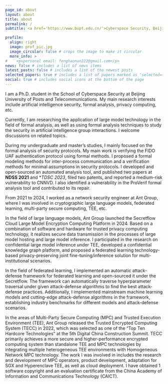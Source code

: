 ```yaml
---
page_id: about
layout: about
title: about
permalink: /
subtitle: <a href='https://www.bupt.edu.cn/'>Cyberspace Security, Beijing University of Posts and Telecommunications</a>. Beijing, China. fenghaonan222@gmail.com

profile:
  align: right
  image: prof_pic.jpg
  image_circular: false # crops the image to make it circular
  more_info: >
#    <p>personal email: fenghaonan222@gmail.com</p>
news: false # includes a list of news items
latest_posts: false # includes a list of the newest posts
selected_papers: true # includes a list of papers marked as "selected={true}"
social: true # includes social icons at the bottom of the page
---
```


I am a Ph.D. student in the School of Cyberspace Security at Beijing University of Posts and Telecommunications.
My main research interests include artificial intelligence security, formal analysis, privacy computing, etc.

Currently, I am researching the application of large model technology in the field of formal analysis,
as well as using formal analysis techniques to study the security in artificial intelligence group interactions.
I welcome discussions on related topics.

During my undergraduate and master’s studies, I mainly focused on the formal analysis of security protocols.
My main work is verifying the FIDO UAF authentication protocol using formal methods.
I proposed a formal modeling methods for inter-process communication and a verification methods for minimal assumptions in security protocols.
I developed and open-sourced an automated analysis tool,
and published two papers at **NDSS 2021** and \*_TDSC 2023_, filed two patents,
and reported a medium-risk vulnerability to CNNVD.
I also identified a vulnerability in the ProVerif formal analysis tool and contributed to its repair.

From 2021 to 2024, I worked as a network security engineer at Ant Group,
where I was involved in cryptographic large language models, federated learning, multi-party secure computing, TEE, etc.

In the field of large language models,
Ant Group launched the Secretflow Cloud Large Model Encryption Computing Platform in 2024.
Based on a combination of software and hardware for trusted privacy computing technology,
it realizes secure data transmission in the processes of large model hosting and large model inference.
I participated in the research on confidential large model inference under TEE,
developed a confidential knowledge graph platform,
and proposed a federated learning technology-based privacy-preserving joint fine-tuning/inference solution for multi-institutional scenarios.

In the field of federated learning, I implemented an automatic attack-defense framework for federated learning and open-sourced it under the Secretflow.
The framework can automatically traverse hyperparameter traversal under given attack-defense algorithms to find the best attack-defense practices.
Additionally, I implemented mainstream machine learning models and cutting-edge attack-defense algorithms in the framework,
establishing industry benchmarks for different models and attack-defense scenarios.

In the areas of Multi-Party Secure Computing (MPC) and Trusted Execution Environment (TEE),
Ant Group released the Trusted Encrypted Computing System (TECC) in 2022,
which was selected as one of the “Top Ten Hardcore Technologies” at the 5th Digital China Construction Summit.
TECC primarily achieves a more secure and higher-performance encrypted computing system than standalone TEE and MPC technologies by integrating multiple heterogeneous TEE environments with Homogeneous Network MPC technology.
The work I was involved in includes the research and development of MPC operators,
product development, adaptation for SGX and Hyperenclave TEE, as well as cloud deployment.
I have obtained 1 software copyright and an evaluation certificate from the China Academy of Information and Communications Technology (CAICT).
